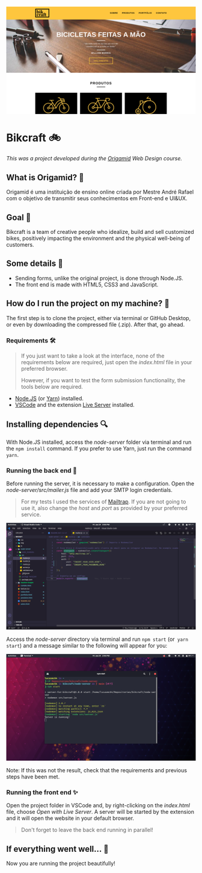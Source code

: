 ![Bikcraft](readme-images/bikcraft.png)

# Bikcraft :bike:

*This was a project developed during the [Origamid](https://www.origamid.com/) Web Design course.*

## What is Origamid? :wolf:

Origamid é uma instituição de ensino online criada por Mestre André Rafael com o objetivo de transmitir seus conhecimentos em Front-end e UI&UX.

## Goal :dart:

Bikcraft is a team of creative people who idealize, build and sell customized bikes, positively impacting the environment and the physical well-being of customers.

## Some details :scroll:

* Sending forms, unlike the original project, is done through Node.JS.
* The front end is made with HTML5, CSS3 and JavaScript.

## How do I run the project on my machine? :thinking:

The first step is to clone the project, either via terminal or GitHub Desktop, or even by downloading the compressed file (.zip). After that, go ahead.

### Requirements :hammer_and_wrench:

> If you just want to take a look at the interface, none of the requirements below are required, just open the *index.html* file in your preferred browser.
>
> However, if you want to test the form submission functionality, the tools below are required.

- [Node.JS](https://nodejs.org/) (or [Yarn](https://yarnpkg.com/))  installed.
- [VSCode](https://code.visualstudio.com/) and the extension [Live Server](https://marketplace.visualstudio.com/items?itemName=ritwickdey.LiveServer) installed.

## Installing dependencies :mag:

With Node.JS installed, access the *node-server* folder via terminal and run the `npm install` command. If you prefer to use Yarn, just run the command `yarn`.

### Running the back end :goggles:

Before running the server, it is necessary to make a configuration. Open the *node-server/src/mailer.js* file and add your SMTP login credentials.

> For my tests I used the services of [Mailtrap](https://mailtrap.io/). If you are not going to use it, also change the *host* and *port* as provided by your preferred service.

![Login credentials](readme-images/changing-smtp-login.png)

Access the *node-server* directory via terminal and run `npm start` (or` yarn start`) and a message similar to the following will appear for you:

![Running the server](readme-images/running-server.png)

Note: If this was not the result, check that the requirements and previous steps have been met.

### Running the front end :sparkles:

Open the project folder in VSCode and, by right-clicking on the *index.html* file, choose *Open with Live Server*. A server will be started by the extension and it will open the website in your default browser.

> Don't forget to leave the back end running in parallel!

## If everything went well... :tada:

Now you are running the project beautifully!
